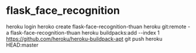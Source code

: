 # flask_face_recognition

heroku login
heroko create flask-face-recognition-thuan
heroku git:remote -a flask-face-recognition-thuan
heroku buildpacks:add --index 1 https://github.com/heroku/heroku-buildpack-apt
git push heroku HEAD:master